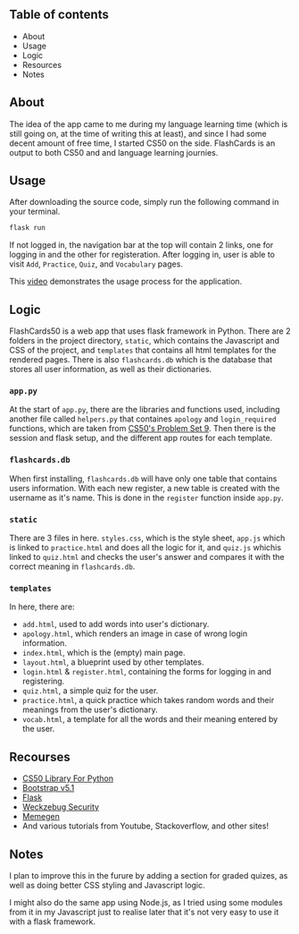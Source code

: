 ## Table of contents
- About
- Usage
- Logic
- Resources
- Notes

## About

The idea of the app came to me during my language learning time (which is still going on, at the time of writing this at least), and since I had some decent amount of free time, I started CS50 on the side. FlashCards is an output to both CS50 and and language learning journies. 


## Usage
After downloading the source code, simply run the following command in your terminal.

```bash
flask run
```
If not logged in, the navigation bar at the top will contain 2 links, one for logging in and the other for registeration. After logging in, user is able to visit `Add`, `Practice`, `Quiz`, and `Vocabulary` pages.

This [video](https://youtu.be/GFyAJpl6Je8) demonstrates the usage process for the application.

## Logic
FlashCards50 is a web app that uses flask framework in Python. There are 2 folders in the project directory, `static`, which contains the Javascript and CSS of the project, and `templates` that contains all html templates for the rendered pages. There is also `flashcards.db` which is the database that stores all user information, as well as their dictionaries.


### `app.py` 

At the start of `app.py`, there are the libraries and functions used, including another file called `helpers.py` that containes `apology` and `login_required` functions, which are taken from [CS50's Problem Set 9](https://cs50.harvard.edu/x/2023/psets/9/finance/). Then there is the session and flask setup, and the different app routes for each template. 

### `flashcards.db`

When first installing, `flashcards.db` will have only one table that contains users information. With each new register, a new table is created with the username as it's name. This is done in the `register` function inside `app.py`.

### `static`
There are 3 files in here. `styles.css`, which is the style sheet, `app.js` which is linked to `practice.html` and does all the logic for it, and `quiz.js` whichis linked to `quiz.html` and checks the user's answer and compares it with the correct meaning in `flashcards.db`.

### `templates`

In here, there are: 
- `add.html`, used to add words into user's dictionary.
- `apology.html`, which renders an image in case of wrong login information.
- `index.html`, which is the (empty) main page.
- `layout.html`, a blueprint used by other templates.
- `login.html` & `register.html`, containing the forms for logging in and registering.
- `quiz.html`, a simple quiz for the user.
- `practice.html`, a quick practice which takes random words and their meanings from the user's dictionary.
- `vocab.html`, a template for all the words and their meaning entered by the user.

## Recourses

- [CS50 Library For Python](https://github.com/cs50/python-cs50)
- [Bootstrap v5.1](https://getbootstrap.com/)
- [Flask](https://flask.palletsprojects.com/en/2.2.x/)
- [Weckzebug Security](https://werkzeug.palletsprojects.com/en/2.2.x/)
- [Memegen](https://memegen.link/)
- And various tutorials from Youtube, Stackoverflow, and other sites!

## Notes
I plan to improve this in the furure by adding a section for graded quizes, as well as doing better CSS styling and Javascript logic.

I might also do the same app using Node.js, as I tried using some modules from it in my Javascript just to realise later that it's not very easy to use it with a flask framework.